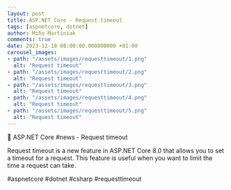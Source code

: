 ```yaml
---
layout: post
title: ASP.NET Core - Request timeout
tags: [aspnetcore, dotnet]
author: Miňo Martiniak
comments: true
date: 2023-12-18 08:00:00.000000000 +01:00
carousel_images:
- path: "/assets/images/requesttimeout/1.png"
  alt: "Request timeout"
- path: "/assets/images/requesttimeout/2.png"
  alt: "Request timeout"  
- path: "/assets/images/requesttimeout/3.png"
  alt: "Request timeout"  
- path: "/assets/images/requesttimeout/4.png"
  alt: "Request timeout"  
- path: "/assets/images/requesttimeout/5.png"
  alt: "Request timeout"  
---
```


🚀 ASP.NET Core #news - Request timeout

Request timeout is a new feature in ASP.NET Core 8.0 that allows you to set a timeout for a request. This feature is useful when you want to limit the time a request can take.

#aspnetcore #dotnet #csharp #requesttimeout